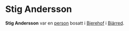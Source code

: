 # Stig Andersson

**Stig Andersson** var en [person](person) bosatt i [Bjerehof](Bjerehof) i [Bjärred](Bjärred).
